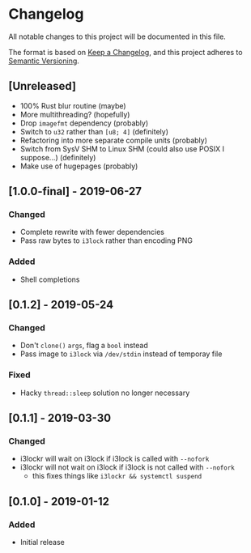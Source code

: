 # Changelog
All notable changes to this project will be documented in this file.

The format is based on [Keep a Changelog](https://keepachangelog.com/en/1.0.0/),
and this project adheres to [Semantic Versioning](https://semver.org/spec/v2.0.0.html).

## [Unreleased]
- 100% Rust blur routine (maybe)
- More multithreading? (hopefully)
- Drop `imagefmt` dependency (probably)
- Switch to `u32` rather than `[u8; 4]` (definitely)
- Refactoring into more separate compile units (probably)
- Switch from SysV SHM to Linux SHM (could also use POSIX I suppose...) (definitely)
- Make use of hugepages (probably)

## [1.0.0-final] - 2019-06-27
### Changed
- Complete rewrite with fewer dependencies
- Pass raw bytes to `i3lock` rather than encoding PNG

### Added
- Shell completions

## [0.1.2] - 2019-05-24
### Changed
- Don't `clone()` `args`, flag a `bool` instead
- Pass image to `i3lock` via `/dev/stdin` instead of temporay file

### Fixed
- Hacky `thread::sleep` solution no longer necessary

## [0.1.1] - 2019-03-30
### Changed
- i3lockr will wait on i3lock if i3lock is called with `--nofork`
- i3lockr will not wait on i3lock if i3lock is not called with `--nofork`
    - this fixes things like `i3lockr && systemctl suspend`

## [0.1.0] - 2019-01-12
### Added
- Initial release
